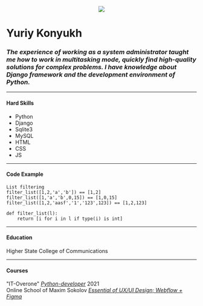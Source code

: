 <!-- Creation of cv.md -->
<p align="center">
  <img src="https://farm66.staticflickr.com/65535/52491025403_688e5d05cc_m.jpg">
</p>

# Yuriy Konyukh
### _The experience of working as a system administrator taught me how to work in multitasking mode, quickly find high-quality solutions for complex problems. I have knowledge about **Django framework** and the development environment of Python._
****
#### Hard Skills
* Python
* Django 
* Sqlite3
* MySQL
* HTML
* CSS
* JS
----
#### Code Example
``` 
List filtering
filter_list([1,2,'a','b']) == [1,2]
filter_list([1,'a','b',0,15]) == [1,0,15]
filter_list([1,2,'aasf','1','123',123]) == [1,2,123]

def filter_list(l):
    return [i for i in l if type(i) is int]
```
----
#### Education
Higher State College of Communications
****
#### Courses
"IT-Overone" [*Python-developer*](https://live.staticflickr.com/65535/52490720406_e16ed0960b_c.jpg) 2021<br>
Online School of Maxim Sokolov [*Essential of UX/UI Design; Webflow + Figma*](https://live.staticflickr.com/65535/52491272073_183305510f_b.jpg)
